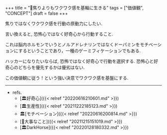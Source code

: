 +++
title = "🦊焦りよりもワクワク感を基軸に生きる"
tags = ["価値観", "CONCEPT"]
draft = false
+++

焦りではなくワクワク感を行動の原動力にしたい.

言い換えると, 恐怖心ではなく好奇心から行動すること.

これは脳内ホルモンでいうとノルアドレナリンではなくドーパミンをモチベーションにするということであり，一種のゲーミフィケーションでもある.

ハッカーになりたいならば, 恐怖ではなく好奇心で行動を選択する. 恐怖心と好奇心のどちらを優先するかは優劣はない.

この価値観に従う！という強い決意でワクワク感を基盤にする.

---

-   refs.
    -   [🏛好奇心]({{< relref "20220616210601.md" >}})
    -   [🏛生産性]({{< relref "20211222185123.md" >}})
    -   🏛[モチベーション]({{< relref "20220616200814.md" >}})
    -   [🦊大事なこと]({{< relref "20211215151019.md" >}})
    -   [🏛DarkHorse]({{< relref "20220128180332.md" >}})
